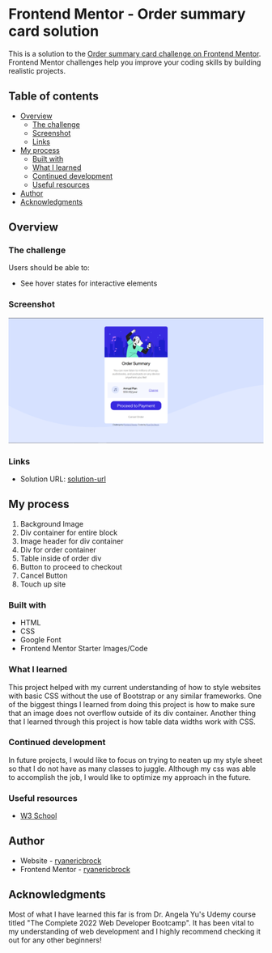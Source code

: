 # Frontend Mentor - Order summary card solution

This is a solution to the [Order summary card challenge on Frontend Mentor](https://www.frontendmentor.io/challenges/order-summary-component-QlPmajDUj). Frontend Mentor challenges help you improve your coding skills by building realistic projects. 

## Table of contents

- [Overview](#overview)
  - [The challenge](#the-challenge)
  - [Screenshot](#screenshot)
  - [Links](#links)
- [My process](#my-process)
  - [Built with](#built-with)
  - [What I learned](#what-i-learned)
  - [Continued development](#continued-development)
  - [Useful resources](#useful-resources)
- [Author](#author)
- [Acknowledgments](#acknowledgments)

## Overview

### The challenge

Users should be able to:

- See hover states for interactive elements

### Screenshot

![screenshot](order-screenshot.PNG)

### Links

- Solution URL: [solution-url](https://ryanericbrock.github.io/css-order-summary-challenge/)

## My process
1. Background Image
2. Div container for entire block
3. Image header for div container
4. Div for order container
5. Table inside of order div
6. Button to proceed to checkout
7. Cancel Button
8. Touch up site

### Built with

- HTML
- CSS
- Google Font
- Frontend Mentor Starter Images/Code

### What I learned

This project helped with my current understanding of how to style websites with basic CSS without the use of Bootstrap or any similar frameworks. One of the biggest things I learned from doing this project is how to make sure that an image does not overflow outside of its div container. Another thing that I learned through this project is how table data widths work with CSS.

### Continued development

In future projects, I would like to focus on trying to neaten up my style sheet so that I do not have as many classes to juggle. Although my css was able to accomplish the job, I would like to optimize my approach in the future.

### Useful resources

- [W3 School](https://www.w3schools.com/css/)

## Author

- Website - [ryanericbrock](ryanericbrock.com)
- Frontend Mentor - [ryanericbrock](https://www.frontendmentor.io/profile/ryanericbrock)

## Acknowledgments

Most of what I have learned this far is from Dr. Angela Yu's Udemy course titled "The Complete 2022 Web Developer Bootcamp". It has been vital to my understanding of web development and I highly recommend checking it out for any other beginners!
